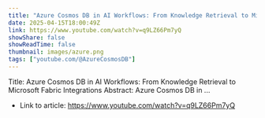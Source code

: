 ```yaml
---
title: "Azure Cosmos DB in AI Workflows: From Knowledge Retrieval to Microsoft Fabric Integrations"
date: 2025-04-15T18:00:49Z
link: https://www.youtube.com/watch?v=q9LZ66Pm7yQ
showShare: false
showReadTime: false
thumbnail: images/azure.png
tags: ["youtube.com/@AzureCosmosDB"]
---
```

Title: Azure Cosmos DB in AI Workflows: From Knowledge Retrieval to Microsoft Fabric Integrations Abstract: Azure Cosmos DB in ...

- Link to article: https://www.youtube.com/watch?v=q9LZ66Pm7yQ